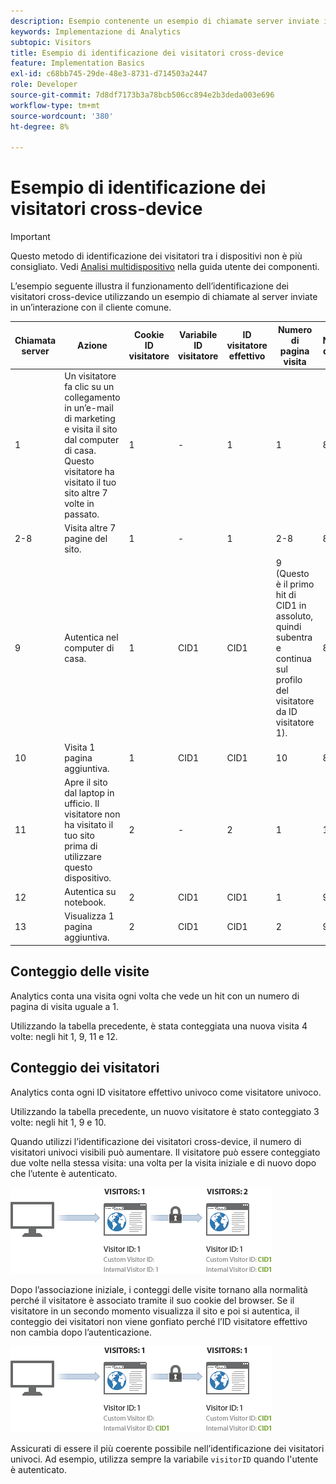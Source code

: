```yaml
---
description: Esempio contenente un esempio di chiamate server inviate in un’interazione con il cliente comune.
keywords: Implementazione di Analytics
subtopic: Visitors
title: Esempio di identificazione dei visitatori cross-device
feature: Implementation Basics
exl-id: c68bb745-29de-48e3-8731-d714503a2447
role: Developer
source-git-commit: 7d8df7173b3a78bcb506cc894e2b3deda003e696
workflow-type: tm+mt
source-wordcount: '380'
ht-degree: 8%

---
```


# Esempio di identificazione dei visitatori cross-device

>[!IMPORTANT]
>
>Questo metodo di identificazione dei visitatori tra i dispositivi non è più consigliato. Vedi [Analisi multidispositivo](/help/components/cda/overview.md) nella guida utente dei componenti.

L’esempio seguente illustra il funzionamento dell’identificazione dei visitatori cross-device utilizzando un esempio di chiamate al server inviate in un’interazione con il cliente comune.

| Chiamata server | Azione | Cookie ID visitatore | Variabile ID visitatore | ID visitatore effettivo | Numero di pagina visita | Numero di visite |
|--- |--- |--- |--- |--- |--- |--- |
| 1 | Un visitatore fa clic su un collegamento in un’e-mail di marketing e visita il sito dal computer di casa. Questo visitatore ha visitato il tuo sito altre 7 volte in passato. | 1 | - | 1 | 1 | 8 |
| 2-8 | Visita altre 7 pagine del sito. | 1 | - | 1 | 2-8 | 8 |
| 9 | Autentica nel computer di casa. | 1 | CID1 | CID1 | 9 <br>(Questo è il primo hit di CID1 in assoluto, quindi subentra e continua sul profilo del visitatore da ID visitatore 1). | 8 |
| 10 | Visita 1 pagina aggiuntiva. | 1 | CID1 | CID1 | 10 | 8 |
| 11 | Apre il sito dal laptop in ufficio. Il visitatore non ha visitato il tuo sito prima di utilizzare questo dispositivo. | 2 | - | 2 | 1 | 1 |
| 12 | Autentica su notebook. | 2 | CID1 | CID1 | 1 | 9 |
| 13 | Visualizza 1 pagina aggiuntiva. | 2 | CID1 | CID1 | 2 | 9 |

## Conteggio delle visite

Analytics conta una visita ogni volta che vede un hit con un numero di pagina di visita uguale a 1.

Utilizzando la tabella precedente, è stata conteggiata una nuova visita 4 volte: negli hit 1, 9, 11 e 12.

## Conteggio dei visitatori

Analytics conta ogni ID visitatore effettivo univoco come visitatore univoco.

Utilizzando la tabella precedente, un nuovo visitatore è stato conteggiato 3 volte: negli hit 1, 9 e 10.

Quando utilizzi l’identificazione dei visitatori cross-device, il numero di visitatori univoci visibili può aumentare. Il visitatore può essere conteggiato due volte nella stessa visita: una volta per la visita iniziale e di nuovo dopo che l’utente è autenticato.

![](assets/visitors.png)

Dopo l’associazione iniziale, i conteggi delle visite tornano alla normalità perché il visitatore è associato tramite il suo cookie del browser. Se il visitatore in un secondo momento visualizza il sito e poi si autentica, il conteggio dei visitatori non viene gonfiato perché l’ID visitatore effettivo non cambia dopo l’autenticazione.

![](assets/visitors_2.png)

Assicurati di essere il più coerente possibile nell’identificazione dei visitatori univoci. Ad esempio, utilizza sempre la variabile `visitorID` quando l&#39;utente è autenticato.
